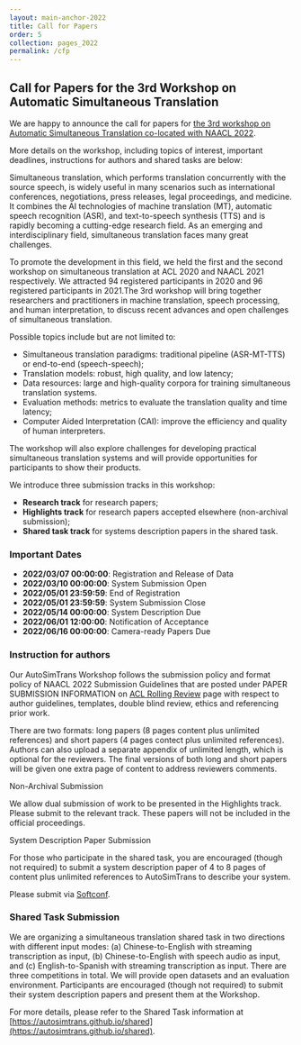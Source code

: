 ```yaml
---
layout: main-anchor-2022
title: Call for Papers
order: 5
collection: pages_2022
permalink: /cfp
---
```


## Call for Papers for the 3rd Workshop on Automatic Simultaneous Translation

We are happy to announce the call for papers for [the 3rd workshop on Automatic Simultaneous Translation co-located with NAACL 2022](https://autosimtrans.github.io).

More details on the workshop, including topics of interest, important deadlines, instructions for authors and shared tasks are below:

Simultaneous translation, which performs translation concurrently with the source speech, is widely useful in many scenarios such as international conferences, negotiations, press releases, legal proceedings, and medicine. It combines the AI technologies of machine translation (MT), automatic speech recognition (ASR), and text-to-speech synthesis (TTS) and is rapidly becoming a cutting-edge research field. As an emerging and interdisciplinary field, simultaneous translation faces many great challenges.

To promote the development in this field, we held the first and the second workshop on simultaneous translation at ACL 2020 and NAACL 2021 respectively. We attracted 94 registered participants in 2020 and 96 registered participants in 2021.The 3rd workshop will bring together researchers and practitioners in machine translation, speech processing, and human interpretation, to discuss recent advances and open challenges of simultaneous translation.

Possible topics include but are not limited to:
- Simultaneous translation paradigms: traditional pipeline (ASR-MT-TTS) or end-to-end (speech-speech);
- Translation models: robust, high quality, and low latency;
- Data resources: large and high-quality corpora for training simultaneous translation systems.
- Evaluation methods: metrics to evaluate the translation quality and time latency;
- Computer Aided Interpretation (CAI): improve the efficiency and quality of human interpreters.

The workshop will also explore challenges for developing practical simultaneous translation systems and will provide opportunities for participants to show their products.

We introduce three submission tracks in this workshop:
- **Research track** for research papers;
- **Highlights track** for research papers accepted elsewhere (non-archival submission);
- **Shared task track** for systems description papers in the shared task.

### Important Dates

- **2022/03/07 00:00:00**: Registration and Release of Data
- **2022/03/10 00:00:00**: System Submission Open
- **2022/05/01 23:59:59**: End of Registration
- **2022/05/01 23:59:59**: System Submission Close
- **2022/05/14 00:00:00**: System Description Due
- **2022/06/01 12:00:00**: Notification of Acceptance
- **2022/06/16 00:00:00**: Camera-ready Papers Due

### Instruction for authors

Our AutoSimTrans Workshop follows the submission policy and format policy of NAACL 2022 Submission Guidelines that are posted under PAPER SUBMISSION INFORMATION on [ACL Rolling Review](https://aclrollingreview.org/cfp) page with respect to author guidelines, templates, double blind review, ethics and referencing prior work.

There are two formats: long papers (8 pages content plus unlimited references) and short papers (4 pages contect plus unlimited references). Authors can also upload a separate appendix of unlimited length, which is optional for the reviewers. The final versions of both long and short papers will be given one extra page of content to address reviewers comments.

Non-Archival Submission

We allow dual submission of work to be presented in the Highlights track.
Please submit to the relevant track. These papers will not be included in the official proceedings.

System Description Paper Submission

For those who participate in the shared task, you are encouraged (though not required) to submit a system description paper of 4 to 8 pages of content plus unlimited references to AutoSimTrans to describe your system.

Please submit via [Softconf](https://www.softconf.com).

### Shared Task Submission

We are organizing a simultaneous translation shared task in two directions with different input modes: (a) Chinese-to-English with streaming transcription as input, (b) Chinese-to-English with speech audio as input, and (c) English-to-Spanish with streaming transcription as input.
There are three competitions in total. We will provide open datasets and an evaluation environment. Participants are encouraged (though not required) to submit their system description papers and present them at the Workshop.

For more details, please refer to the Shared Task information at [https://autosimtrans.github.io/shared](https://autosimtrans.github.io/shared).
